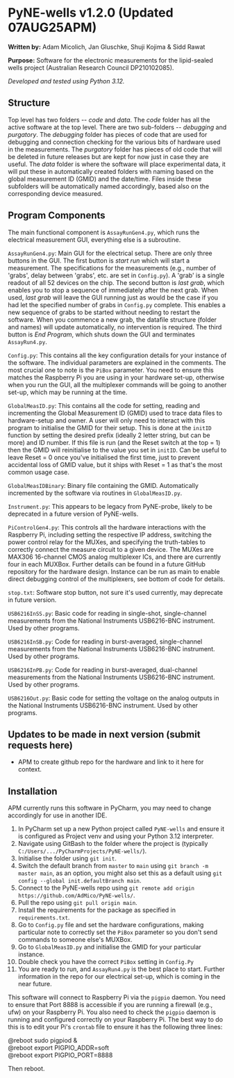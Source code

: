 # PyNE-wells v1.2.0 (Updated 07AUG25APM)

**Written by:** Adam Micolich, Jan Gluschke, Shuji Kojima & Sidd Rawat

**Purpose:** Software for the electronic measurements for the lipid-sealed wells project (Australian Research Council DP210102085).

*Developed and tested using Python 3.12.*

## Structure

Top level has two folders -- *code* and *data*. The *code* folder has all the active software at the top level. There are two sub-folders -- *debugging* and *purgatory*. The *debugging* folder has pieces of code that are used for debugging and connection checking for the various bits of hardware used in the measurements. The *purgatory* folder has pieces of old code that will be deleted in future releases but are kept for now just in case they are useful. The *data* folder is where the software will place experimental data, it will put these in automatically created folders with naming based on the global measurement ID (GMID) and the date/time. Files inside these subfolders will be automatically named accordingly, based also on the corresponding device measured.

## Program Components

The main functional component is `AssayRunGen4.py`, which runs the electrical measurement GUI, everything else is a subroutine.

`AssayRunGen4.py`: Main GUI for the electrical setup. There are only three buttons in the GUI. The first button is *start run* which will start a measurement. The specifications for the measurements (e.g., number of 'grabs', delay between 'grabs', etc. are set in `Config.py`). A 'grab' is a single readout of all 52 devices on the chip. The second button is *last grab*, which enables you to stop a sequence of immediately after the next grab. When used, *last grab* will leave the GUI running just as would be the case if you had let the specified number of grabs in `Config.py` complete. This enables a new sequence of grabs to be started without needing to restart the software. When you commence a new grab, the datafile structure (folder and names) will update automatically, no intervention is required. The third button is *End Program*, which shuts down the GUI and terminates `AssayRun4.py`.

`Config.py`: This contains all the key configuration details for your instance of the software. The individual parameters are explained in the comments. The most crucial one to note is the `PiBox` parameter. You need to ensure this matches the Raspberry Pi you are using in your hardware set-up, otherwise when you run the GUI, all the multiplexer commands will be going to another set-up, which may be running at the time.

`GlobalMeasID.py`: This contains all the code for setting, reading and incrementing the Global Measurement ID (GMID) used to trace data files to hardware-setup and owner. A user will only need to interact with this program to initialise the GMID for their setup. This is done at the `initID` function by setting the desired prefix (ideally 2 letter string, but can be more) and ID number. If this file is run (and the Reset switch at the top = 1) then the GMID will reinitialise to the value you set in `initID`. Can be useful to leave Reset = 0 once you've initialised the first time, just to prevent accidental loss of GMID value, but it ships with Reset = 1 as that's the most common usage case.

`GlobalMeasIDBinary`: Binary file containing the GMID. Automatically incremented by the software via routines in `GlobalMeasID.py`.

`Instrument.py`: This appears to be legacy from PyNE-probe, likely to be deprecated in a future version of PyNE-wells.

`PiControlGen4.py`: This controls all the hardware interactions with the Raspberry Pi, including setting the respective IP address, switching the power control relay for the MUXes, and specifying the truth-tables to correctly connect the measure circuit to a given device. The MUXes are MAX306 16-channel CMOS analog multiplexer ICs, and there are currently four in each MUXBox. Further details can be found in a future GitHub repository for the hardware design. Instance can be run as main to enable direct debugging control of the multiplexers, see bottom of code for details.

`stop.txt`: Software stop button, not sure it's used currently, may deprecate in future version.

`USB6216InSS.py`: Basic code for reading in single-shot, single-channel measurements from the National Instruments USB6216-BNC instrument. Used by other programs.

`USB6216InSB.py`: Code for reading in burst-averaged, single-channel measurements from the National Instruments USB6216-BNC instrument. Used by other programs.

`USB6216InPB.py`: Code for reading in burst-averaged, dual-channel measurements from the National Instruments USB6216-BNC instrument. Used by other programs.

`USB6216Out.py`: Basic code for setting the voltage on the analog outputs in the National Instruments USB6216-BNC instrument. Used by other programs.

## Updates to be made in next version (submit requests here)

- APM to create github repo for the hardware and link to it here for context.

## Installation

APM currently runs this software in PyCharm, you may need to change accordingly for use in another IDE.

1. In PyCharm set up a new Python project called `PyNE-wells` and ensure it is configured as Project venv and using your Python 3.12 interpreter.
2. Navigate using GitBash to the folder where the project is (typically `C:/Users/.../PyCharmProjects/PyNE-wells/`).
3. Initialise the folder using `git init`.
4. Switch the default branch from `master` to `main` using `git branch -m master main`, as an option, you might also set this as a default using `git config --global init.defaultBranch main`.
5. Connect to the PyNE-wells repo using `git remote add origin https://github.com/AdMico/PyNE-wells/`.
6. Pull the repo using `git pull origin main`.
7. Install the requirements for the package as specified in `requirements.txt`.
8. Go to `Config.py` file and set the hardware configurations, making particular note to correctly set the `PiBox` parameter so you don't send commands to someone else's MUXBox.
9. Go to `GlobalMeasID.py` and initialise the GMID for your particular instance.
10. Double check you have the correct `PiBox` setting in `Config.Py`
11. You are ready to run, and `AssayRun4.py` is the best place to start. Further information in the repo for our electrical set-up, which is coming in the near future.

This software will connect to Raspberry Pi via the `pigpio` daemon. You need to ensure that Port 8888 is accessible if you are running a firewall (e.g., ufw) on your Raspberry Pi. You also need to check the `pigpio` daemon is running and configured correctly on your Raspberry Pi. The best way to do this is to edit your Pi's `crontab` file to ensure it has the following three lines:

@reboot sudo pigpiod &  
@reboot export PIGPIO_ADDR=soft  
@reboot export PIGPIO_PORT=8888

Then reboot.